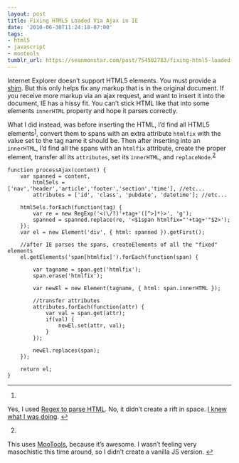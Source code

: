 ```yaml
---
layout: post
title: Fixing HTML5 Loaded Via Ajax in IE
date: '2010-06-30T11:24:18-07:00'
tags:
- html5
- javascript
- mootools
tumblr_url: https://seanmonstar.com/post/754502783/fixing-html5-loaded-via-ajax-in-ie
---
```

Internet Explorer doesn’t support HTML5 elements. You must provide a [shim](http://www.google.com/search?q=ie+html5+shim). But this only helps fix any markup that is in the original document. If you receive more markup via an ajax request, and want to insert it into the document, IE has a hissy fit. You can’t stick HTML like that into some elements `innerHTML` property and hope it parses correctly.

What I did instead, was before inserting the HTML, I’d find all HTML5 elements<sup id="fnref:1"><a href="#fn:1" class="footnote-ref" role="doc-noteref">1</a></sup>, convert them to spans with an extra attribute `htmlfix` with the value set to the tag name it should be. Then after inserting into an `innerHTML`, I’d find all the spans with an `htmlfix` attribute, create the proper element, transfer all its `attributes`, set its `innerHTML`, and `replaceNode`.<sup id="fnref:2"><a href="#fn:2" class="footnote-ref" role="doc-noteref">2</a></sup>

    function processAjax(content) {
        var spanned = content,
            html5els = ['nav','header','article','footer','section','time'], //etc...
            attributes = ['id', 'class', 'pubdate', 'datetime']; //etc...
    
        html5els.forEach(function(tag) {
            var re = new RegExp('<(\/?)'+tag+'([^>]*)>', 'g');
            spanned = spanned.replace(re, '<$1span htmlfix="'+tag+'"$2>');
        });
        var el = new Element('div', { html: spanned }).getFirst();
    
        //after IE parses the spans, createElements of all the "fixed" elements
        el.getElements('span[htmlfix]').forEach(function(span) {
    
            var tagname = span.get('htmlfix');
            span.erase('htmlfix');
    
            var newEl = new Element(tagname, { html: span.innerHTML });
    
            //transfer attributes
            attributes.forEach(function(attr) {
                var val = span.get(attr);
                if(val) {
                    newEl.set(attr, val);
                }
            });
    
            newEl.replaces(span);
        });
    
        return el;
    }

* * *

1. 

Yes, I used [Regex to parse HTML](http://stackoverflow.com/questions/1732348/regex-match-open-tags-except-xhtml-self-contained-tags/1732454#1732454). No, it didn’t create a rift in space. [I knew what I was doing](http://www.codinghorror.com/blog/2009/11/parsing-html-the-cthulhu-way.html).&nbsp;[↩︎](#fnref:1)

2. 

This uses [MooTools](http://www.mootools.net), because it’s awesome. I wasn’t feeling very masochistic this time around, so I didn’t create a vanilla JS version.&nbsp;[↩︎](#fnref:2)

